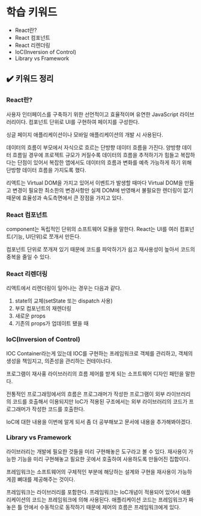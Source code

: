 # 학습 키워드
- React란?
- React 컴포넌트
- React 리렌더링
- IoC(Inversion of Control)
- Library vs Framework



## ✔️ 키워드 정리

### React란?
사용자 인터페이스를 구축하기 위한 선언적이고 효율적이며 유연한 JavaScript 라이브러리이다.
컴포넌트 단위로 UI를 구현하여 페이지를 구성한다.

싱글 페이지 애플리케이션이나 모바일 애플리케이션의 개발 시 사용된다.

데이터의 흐름이 부모에서 자식으로 흐르는 단방향 데이터 흐름을 가진다.
양방향 데이터 흐름일 경우에 프로젝트 규모가 커질수록 데이터의 흐름을 추적하기가 힘들고 복잡하다는 단점이 있어서 복잡한 앱에서도 데이터의 흐름과 변화를 예측 가능하게 하기 위해 단방향 데이터 흐름을 가지도록 했다.

리액트는 Virtual DOM을 가지고 있어서 이벤트가 발생할 때마다 Virtual DOM을 만들고 변경이 필요한 최소한의 변경사항만 실제 DOM에 반영해서 불필요한 렌더링이 없기 때문에 효율성과 속도측면에서 큰 장점을 가지고 있다.

### React 컴포넌트
component는 독립적인 단위의 소프트웨어 모듈을 말한다.
React는 UI를 여러 컴포넌트(기능, UI단위)로 쪼개서 만든다.

컴포넌트 단위로 쪼개져 있기 때문에 코드를 파악하기가 쉽고 재사용성이 높아서 코드의 중복을 줄일 수 있다.

### React 리렌더링
리액트에서 리렌더링이 일어나는 경우는 다음과 같다.

1. state의 교체(setState 또는 dispatch 사용)
2. 부모 컴포넌트의 재렌더링
3. 새로운 props 
4. 기존의 props가 업데이트 됐을 때

### IoC(Inversion of Control)
IOC Container라는게 있는데 IOC를 구현하는 프레임워크로 객체를 관리하고, 객체의 생성을 책임지고, 의존성을 관리하는 컨테이너다.

프로그램이 재사횽 라이브러리의 흐름 제어를 받게 되는 소프트웨어 디자인 패턴을 말한다.

전통적인 프로그래밍에서의 흐름은 프로그래머가 작성한 프로그램이 외부 라이브러리의 코드를 호출해서 이용되지만 IoC가 적용된 구조에서는 외부 라이브러리의 코드가 프로그래머가 작성한 코드를 호출한다.

IoC에 대한 내용을 이번에 알게 되서 좀 더 공부해보고 문서에 내용을 추가해봐야겠다.

### Library vs Framework

라이브러리는 개발에 필요한 것들을 미리 구현해놓은 도구라고 볼 수 있다. 재사용이 가능한 기능을 미리 구현해놓고 필요한 곳에서 호출하여 사용하도록 만들어진 집합이다.

프레임워크는 소프트웨어의 구체적인 부분에 해당하는 설계와 구현을 재사용이 가능하게끔 뼈대를 제공해주는 것이다.

프레임워크는 라이브러리를 포함한다. 
프레임워크는 IoC개념이 적용되어 있어서 애플리케이션의 코드는 프레임워크에 의해 사용된다. 애플리케이션 코드는 프레임워크가 짜놓은 틀 안에서 수동적으로 동작하기 때문에 제어의 흐름은 프레임워크에게 있다.